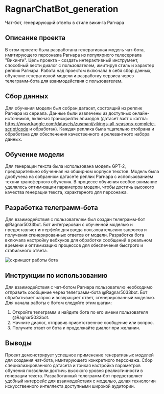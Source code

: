 # RagnarChatBot_generation
Чат-бот, генерирующий ответы в стиле викинга Рагнара

## Описание проекта

В этом проекте была разработана генеративная модель чат-бота, имитирующего персонажа Рагнара из популярного телесериала "Викинги". Цель проекта - создать интерактивный инструмент, способный вести диалог с пользователем, имитируя стиль и характер реплик Рагнара. Работа над проектом включала в себя сбор данных, обучение генеративной модели и разработку сервиса через телеграмм-бота для взаимодействия с пользователем.

## Сбор данных

Для обучения модели был собран датасет, состоящий из реплик Рагнара из сериала. Данные были извлечены из доступных онлайн-источников, включая транскрипты эпизодов (датасет взят с каггла: https://www.kaggle.com/datasets/zusmani/vikings-all-seasons-complete-script/code и обработан). Каждая реплика была тщательно отобрана и обработана для обеспечения качественного и релевантного набора данных.

## Обучение модели

Для генерации текста была использована модель GPT-2, предварительно обученная на обширном корпусе текстов. Модель была дообучена на собранном датасете реплик Рагнара с использованием техник трансферного обучения. В процессе обучения особое внимание уделялось оптимизации параметров модели, чтобы достичь высокого качества генерации текста, характерного для персонажа.

## Разработка телеграмм-бота

Для взаимодействия с пользователем был создан телеграмм-бот @Ragnar5033bot. Бот интегрирован с обученной моделью и предоставляет интерфейс для ввода пользовательских запросов и получения сгенерированных ответов от модели. Разработка бота включала настройку вебхуков для обработки сообщений в реальном времени и оптимизацию процессов для обеспечения быстрого и стабильного ответа.

![скриншот работы бота](https://github.com/AnnaZverev/RagnarChatBot_generation/issues/1#issue-2166129805)

## Инструкции по использованию

Для взаимодействия с чат-ботом Рагнара пользователю необходимо отправить сообщение через телеграмм-бота @Ragnar5033bot. Бот обрабатывает запрос и возвращает ответ, сгенерированный моделью. Для начала работы с ботом следуйте этим шагам:

1. Откройте телеграмм и найдите бота по его имени пользователя @Ragnar5033bot.
2. Начните диалог, отправив приветственное сообщение или вопрос.
3. Получите ответ от бота и продолжайте диалог при желании.

## Выводы

Проект демонстрирует успешное применение генеративных моделей для создания чат-бота, имитирующего конкретного персонажа. Сбор специализированного датасета и тонкая настройка параметров обучения позволили достичь высокого уровня реалистичности в генерации текста. Разработанный телеграмм-бот предоставляет удобный интерфейс для взаимодействия с моделью, делая технологии искусственного интеллекта доступными широкой аудитории.


